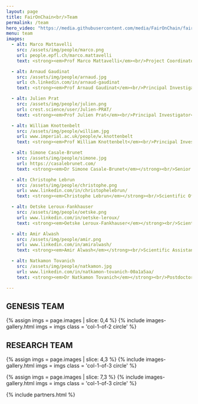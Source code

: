 ```yaml
---
layout: page
title: FairOnChain<br/>Team
permalink: /team
hero_video: "https://media.githubusercontent.com/media/FairOnChain/faironchain.github.io/main/assets/video/net.mp4"
menu: team
images:
  - alt: Marco Mattavelli
    src: /assets/img/people/marco.png
    url: people.epfl.ch/marco.mattavelli
    text: <strong><em>Prof Marco Mattavelli</em><br/>Project Coordinator & Principal Investigator</strong><br/>Professor<br/>École Polytechnique Fédérale de Lausanne

  - alt: Arnaud Gaudinat
    src: /assets/img/people/arnaud.jpg
    url: ch.linkedin.com/in/arnaud-gaudinat
    text: <strong><em>Prof Arnaud Gaudinat</em><br/>Principal Investigator</strong><br/>Professor<br/>Haute École de Gestion de Genève/Haute École Spécialisée de Suisse Occidentale

  - alt: Julien Prat
    src: /assets/img/people/julien.png
    url: crest.science/user/Julien-PRAT/
    text: <strong><em>Prof Julien Prat</em><br/>Principal Investigator</strong><br/>Head of Blockchain@X<br/>Researcher Director CNRS<br/>CREST, École Polytechnique de Paris

  - alt: William Knottenbelt
    src: /assets/img/people/william.jpg
    url: www.imperial.ac.uk/people/w.knottenbelt
    text: <strong><em>Prof William Knottenbelt</em><br/>Principal Investigator</strong><br/>Head of Centre for Cryptocurrency Research<br/>Professor<br/>Imperial College London

  - alt: Simone Casale-Brunet
    src: /assets/img/people/simone.jpg
    url: https://casalebrunet.com/
    text: <strong><em>Dr Simone Casale-Brunet</em></strong><br/>Senior Researcher<br/>École Polytechnique Fédérale de Lausanne

  - alt: Christophe Lebrun
    src: /assets/img/people/christophe.png
    url: www.linkedin.com/in/christophelebrun/
    text: <strong><em>Christophe Lebrun</em></strong><br/>Scientific Officer<br/>Haute École de Gestion de Genève/Haute École Spécialisée de Suisse Occidentale

  - alt: Oetske Leroux-Fankhauser
    src: /assets/img/people/oetske.png
    url: www.linkedin.com/in/oetske-leroux/
    text: <strong><em>Oetske Leroux-Fankhauser</em></strong><br/>Scientific Assistant<br/>Haute École de Gestion de Genève/Haute École Spécialisée de Suisse Occidentale

  - alt: Amir Alwash
    src: /assets/img/people/amir.png
    url: www.linkedin.com/in/amiralwash/
    text: <strong><em>Amir Alwash</em></strong><br/>Scientific Assistant<br/>Haute École de Gestion de Genève/Haute École Spécialisée de Suisse Occidentale

  - alt: Natkamon Tovanich
    src: /assets/img/people/natkamon.jpg
    url: www.linkedin.com/in/natkamon-tovanich-00a1a5aa/
    text: <strong><em>Dr Natkamon Tovanich</em></strong><br/>Postdoctoral Researcher<br/>CREST, École Polytechnique de Paris

---
```



<h2 class="aqua">GENESIS TEAM</h2>

{% assign imgs = page.images | slice: 0,4 %}
{% include images-gallery.html imgs = imgs class = 'col-1-of-2 circle' %}


<h2 class="aqua">RESEARCH TEAM</h2>

{% assign imgs = page.images | slice: 4,3 %}
{% include images-gallery.html imgs = imgs class = 'col-1-of-3 circle' %}

{% assign imgs = page.images | slice: 7,3 %}
{% include images-gallery.html imgs = imgs class = 'col-1-of-3 circle' %}


{% include partners.html %}

